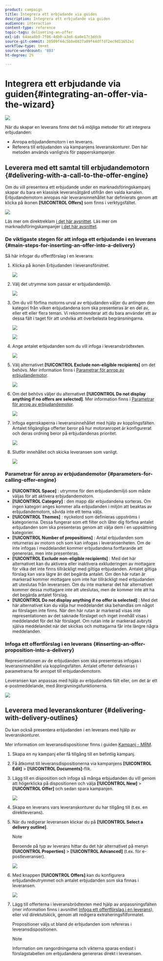 ```yaml
---
product: campaign
title: Integrera ett erbjudande via guiden
description: Integrera ett erbjudande via guiden
audience: interaction
content-type: reference
topic-tags: delivering-an-offer
exl-id: 64aea8b9-7f06-4db0-a3e6-6a0e17c3ddcb
source-git-commit: 20509f44c5b8e0827a09f44dffdf2ec9d11652a1
workflow-type: tm+mt
source-wordcount: '803'
ht-degree: 2%

---
```


# Integrera ett erbjudande via guiden{#integrating-an-offer-via-the-wizard}

![](../../assets/v7-only.svg)

När du skapar en leverans finns det två möjliga metoder för att integrera erbjudanden:

* Anropa erbjudandemotorn i en leverans.
* Referera till erbjudanden via kampanjens leveranskonturer. Den här metoden används vanligtvis för papperskampanjer.

## Leverera med ett samtal till erbjudandemotorn {#delivering-with-a-call-to-the-offer-engine}

Om du vill presentera ett erbjudande under en marknadsföringskampanj skapar du bara en klassisk leveransåtgärd utifrån den valda kanalen. Erbjudandemotorn anropas när leveransinnehållet har definierats genom att klicka på ikonen **[!UICONTROL Offers]** som finns i verktygsfältet.

![](assets/offer_delivery_009.png)

Läs mer om direktreklam [i det här avsnittet](../../delivery/using/about-direct-mail-channel.md). Läs mer om marknadsföringskampanjer [i det här avsnittet](../../campaign/using/setting-up-marketing-campaigns.md).

### De viktigaste stegen för att infoga ett erbjudande i en leverans {#main-steps-for-inserting-an-offer-into-a-delivery}

Så här infogar du offertförslag i en leverans:

1. Klicka på ikonen Erbjudanden i leveransfönstret.

   ![](assets/offer_delivery_001.png)

1. Välj det utrymme som passar er erbjudandemiljö.

   ![](assets/offer_delivery_002.png)

1. Om du vill förfina motorns urval av erbjudanden väljer du antingen den kategori från vilken erbjudandena som ska presenteras är en del av, eller ett eller flera teman. Vi rekommenderar att du bara använder ett av dessa fält i taget för att undvika att överbelasta begränsningarna.

   ![](assets/offer_delivery_003.png)

   ![](assets/offer_delivery_004.png)

1. Ange antalet erbjudanden som du vill infoga i leveransbrödtexten.

   ![](assets/offer_delivery_005.png)

1. Välj alternativet **[!UICONTROL Exclude non-eligible recipients]** om det behövs. Mer information finns i [Parametrar för anrop av erbjudandemotor](#parameters-for-calling-offer-engine).

   ![](assets/offer_delivery_006.png)

1. Om det behövs väljer du alternativet **[!UICONTROL Do not display anything if no offers are selected]**. Mer information finns i [Parametrar för anrop av erbjudandemotor](#parameters-for-calling-offer-engine).

   ![](assets/offer_delivery_007.png)

1. Infoga egenskaperna i leveransinnehållet med hjälp av kopplingsfälten. Antalet tillgängliga offerter beror på hur motoranropet är konfigurerat och deras ordning beror på erbjudandenas prioritet.

   ![](assets/offer_delivery_008.png)

1. Slutför innehållet och skicka leveransen som vanligt.

   ![](assets/offer_delivery_010.png)

### Parametrar för anrop av erbjudandemotor {#parameters-for-calling-offer-engine}

* **[!UICONTROL Space]** : utrymme för den erbjudandemiljö som måste väljas för att aktivera erbjudandemotorn.
* **[!UICONTROL Category]** : den mapp där erbjudandena sorteras. Om ingen kategori anges kommer alla erbjudanden i miljön att beaktas av erbjudandemotorn, såvida inte ett tema väljs.
* **[!UICONTROL Themes]** : nyckelord som definieras uppströms i kategorierna. Dessa fungerar som ett filter och låter dig förfina antalet erbjudanden som ska presenteras genom att välja dem i en uppsättning kategorier.
* **[!UICONTROL Number of propositions]** : Antal erbjudanden som returneras av motorn och som kan infogas i leveransenheten. Om de inte infogas i meddelandet kommer erbjudandena fortfarande att genereras, men inte presenteras.
* **[!UICONTROL Exclude non-eligible recipients]** : Med det här alternativet kan du aktivera eller inaktivera exkluderingen av mottagare för vilka det inte finns tillräckligt med giltiga erbjudanden. Antalet giltiga förslag kan vara lägre än det begärda antalet. Om den här rutan är markerad kommer mottagare som inte har tillräckligt med erbjudanden att uteslutas från leveransen. Om du inte markerar det här alternativet kommer dessa mottagare inte att uteslutas, men de kommer inte att ha det begärda antalet förslag.
* **[!UICONTROL Do not display anything if no offer is selected]** : Med det här alternativet kan du välja hur meddelandet ska behandlas om något av förslagen inte finns. När den här rutan är markerad visas inte representationen av det saknade förslaget och inget innehåll visas i meddelandet för det här förslaget. Om rutan inte är markerad avbryts själva meddelandet när det skickas och mottagarna får inte längre några meddelanden.

### Infoga ett offertförslag i en leverans {#inserting-an-offer-proposition-into-a-delivery}

Representationen av de erbjudanden som ska presenteras infogas i leveransinnehållet via kopplingsfälten. Antalet offerter definieras i parametrarna för anropet till erbjudandemotorn.

Leveransen kan anpassas med hjälp av erbjudandets fält eller, om det är ett e-postmeddelande, med återgivningsfunktionerna.

![](assets/offer_delivery_011.png)

## Leverera med leveranskonturer {#delivering-with-delivery-outlines}

Du kan också presentera erbjudanden i en leverans med hjälp av leveranskonturer.

Mer information om leveransdispositioner finns i guiden [Kampanj - MRM](../../campaign/using/marketing-campaign-deliveries.md#associating-and-structuring-resources-linked-via-a-delivery-outline).

1. Skapa en ny kampanj eller få tillgång till en befintlig kampanj.
1. Få åtkomst till leveransdispositionerna via kampanjens **[!UICONTROL Edit]** > **[!UICONTROL Documents]**-flik.
1. Lägg till en disposition och infoga så många erbjudanden du vill genom att högerklicka på dispositionen och välja **[!UICONTROL New]** > **[!UICONTROL Offer]** och sedan spara kampanjen.

   ![](assets/int_compo_offre1.png)

1. Skapa en leverans vars leveranskonturer du har tillgång till (t.ex. en direktleverans).
1. När du redigerar leveransen klickar du på **[!UICONTROL Select a delivery outline]**.

   >[!NOTE]
   >
   >Beroende på typ av leverans hittar du det här alternativet på menyn **[!UICONTROL Properties]** > **[!UICONTROL Advanced]** (t.ex. för e-postleveranser).

   ![](assets/int_compo_offre2.png)

1. Med knappen **[!UICONTROL Offers]** kan du konfigurera erbjudandeutrymmet och antalet erbjudanden som ska finnas i leveransen.

   ![](assets/int_compo_offre3.png)

1. Lägg till offerterna i leveransbrödtexten med hjälp av anpassningsfälten (mer information finns i avsnittet [Infoga ett offertförslag i en leverans](#inserting-an-offer-proposition-into-a-delivery)), eller vid direktutskick, genom att redigera extraheringsfilformatet.

   Propositioner väljs ut bland de erbjudanden som refereras i leveransdispositionen.

   >[!NOTE]
   >
   >Information om rangordningarna och vikterna sparas endast i förslagstabellen om erbjudandena genereras direkt i leveransen.
